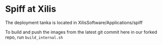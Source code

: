 # Spiff at Xilis

The deployment tanka is located in XilisSoftware/Applications/spiff

To build and push the images from the latest git commit here in our forked repo, run `build_internal.sh`
